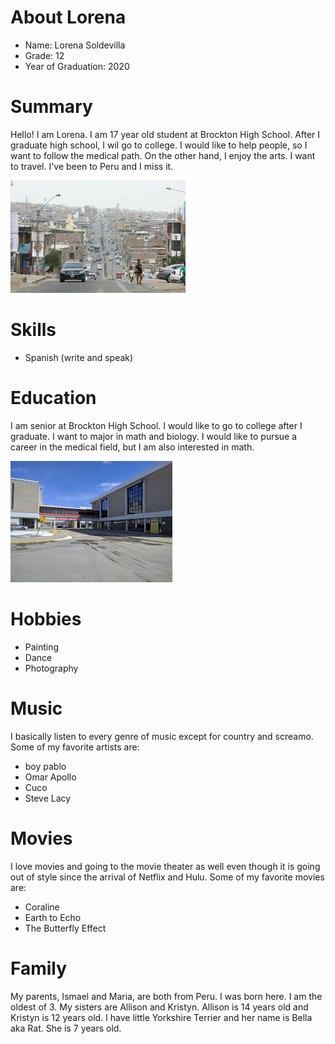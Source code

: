 # About Lorena
 * Name: Lorena Soldevilla
 * Grade: 12
 * Year of Graduation: 2020

 # Summary
 Hello! I am Lorena. I am 17 year old student at Brockton High School. After I graduate high school, I wil go to college. I would like to help people, so I want to follow the medical path. On the other hand, I enjoy the arts. I want to travel. I've been to Peru and I miss it.

 ![peru](./peru.jfif)
 # Skills
 * Spanish (write and speak)

 # Education
 I am senior at Brockton High School. I would like to go to college after I graduate. I want to major in math and biology. I would like to pursue a career in the medical field, but I am also interested in math.
 
 ![bhs](./bhs.jfif)

 # Hobbies
 * Painting
 * Dance
 * Photography

 # Music
 I basically listen to every genre of music except for country and screamo. Some of my favorite artists are:
 * boy pablo
 * Omar Apollo
 * Cuco
 * Steve Lacy

 # Movies
 I love movies and going to the movie theater as well even though it is going out of style since the arrival of Netflix and Hulu. Some of my favorite movies are:
 * Coraline
 * Earth to Echo 
 * The Butterfly Effect
 
# Family
 My parents, Ismael and Maria, are both from Peru. I was born here. I am the oldest of 3. My sisters are Allison and Kristyn. Allison is 14 years old and Kristyn is 12 years old. I have little Yorkshire Terrier and her name is Bella aka Rat. She is 7 years old.
